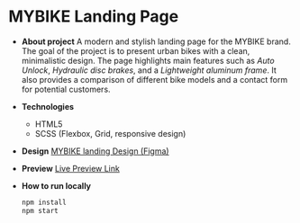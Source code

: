 # MYBIKE Landing Page

- **About project**
  A modern and stylish landing page for the MYBIKE brand.
  The goal of the project is to present urban bikes with a clean, minimalistic design.
  The page highlights main features such as _Auto Unlock_, _Hydraulic disc brakes_, and a _Lightweight aluminum frame_.
  It also provides a comparison of different bike models and a contact form for potential customers.

- **Technologies**

  - HTML5
  - SCSS (Flexbox, Grid, responsive design)

- **Design**
  [MYBIKE landing Design (Figma)](https://www.figma.com/file/NZQAIydtHo5QkINyGLHNcq/BIKE-New-Version?node-id=0%3A1)

- **Preview**
  [Live Preview Link]()

- **How to run locally**
  ```bash
  npm install
  npm start
  ```
